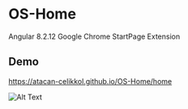 # OS-Home
Angular 8.2.12 Google Chrome StartPage Extension

## Demo
https://atacan-celikkol.github.io/OS-Home/home

![Alt Text](https://github.com/Atacan-Celikkol/OS-Home/blob/master/src/Preview.gif?raw=true)


